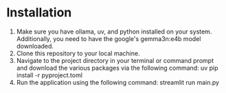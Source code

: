 # Installation

1. Make sure you have ollama, uv, and python installed on your system. Additionally, you need to have the google's gemma3n:e4b model downloaded.
2. Clone this repository to your local machine.
3. Navigate to the project directory in your terminal or command prompt and download the various packages via the following command:
   uv pip install -r pyproject.toml
4. Run the application using the following command:
   streamlit run main.py
